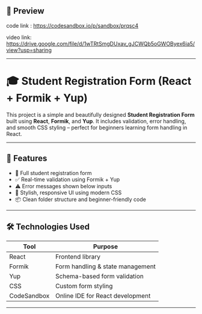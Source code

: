 
## 📸 Preview

code link : https://codesandbox.io/p/sandbox/prqsc4

video link:  https://drive.google.com/file/d/1wTRtSmgDUxav_gJCWQb5oGWOByex6ia5/view?usp=sharing

---

# 🎓 Student Registration Form (React + Formik + Yup)

This project is a simple and beautifully designed **Student Registration Form** built using **React**, **Formik**, and **Yup**. It includes validation, error handling, and smooth CSS styling – perfect for beginners learning form handling in React.

---



## 🚀 Features

- 📄 Full student registration form
- ✅ Real-time validation using Formik + Yup
- ⚠️ Error messages shown below inputs
- 🎨 Stylish, responsive UI using modern CSS
- 📦 Clean folder structure and beginner-friendly code

---

## 🛠️ Technologies Used

| Tool          | Purpose                                |
|---------------|----------------------------------------|
| React         | Frontend library                       |
| Formik        | Form handling & state management       |
| Yup           | Schema-based form validation           |
| CSS           | Custom form styling                    |
| CodeSandbox   | Online IDE for React development       |

---





 
